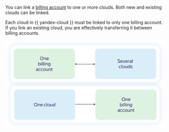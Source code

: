 You can link a [billing account](../concepts/billing-account.md) to one or more clouds. Both new and existing clouds can be linked.

Each cloud in {{ yandex-cloud }} must be linked to only one billing account. If you link an existing cloud, you are effectively transferring it between billing accounts.

![image](../../_assets/billing/clouds-and-accounts.svg)